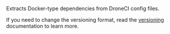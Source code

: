 Extracts Docker-type dependencies from DroneCI config files.

If you need to change the versioning format, read the [versioning](https://docs.renovatebot.com/modules/versioning/) documentation to learn more.
